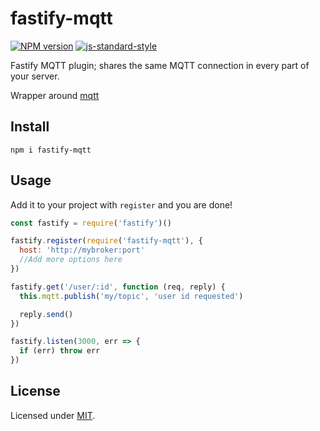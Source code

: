 # fastify-mqtt

[![NPM version](https://img.shields.io/npm/v/fastify-mqtt.svg?style=flat)](https://www.npmjs.com/package/fastify-mqtt)
[![js-standard-style](https://img.shields.io/badge/code%20style-standard-brightgreen.svg?style=flat)](https://standardjs.com/)

Fastify MQTT plugin; shares the same MQTT connection in every part of your server.

Wrapper around [mqtt](https://www.npmjs.com/package/mqtt)

## Install

```
npm i fastify-mqtt
```

## Usage
Add it to your project with `register` and you are done!  

```js
const fastify = require('fastify')()

fastify.register(require('fastify-mqtt'), {  
  host: 'http://mybroker:port'
  //Add more options here
})

fastify.get('/user/:id', function (req, reply) {
  this.mqtt.publish('my/topic', 'user id requested')

  reply.send()
})

fastify.listen(3000, err => {
  if (err) throw err
})
```

## License

Licensed under [MIT](./LICENSE).
